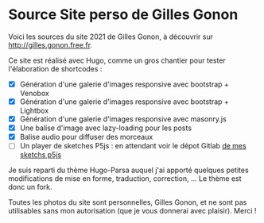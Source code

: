 # Source Site perso de Gilles Gonon

Voici les sources du site 2021 de Gilles Gonon, à découvrir sur http://gilles.gonon.free.fr.

Ce site est réalisé avec Hugo, comme un gros chantier pour tester l'élaboration de shortcodes : 

- [x] Génération d'une galerie d'images responsive avec bootstrap + Venobox
- [x] Génération d'une galerie d'images responsive avec bootstrap + Lightbox
- [x] Génération d'une galerie d'images responsive avec masonry.js
- [x] Une balise d'image avec lazy-loading pour les posts
- [x] Balise audio pour diffuser des morceaux
- [ ] Un player de sketches P5js : en attendant voir le dépot Gitlab [de mes sketchs p5js](https://gitlab.com/giloop-projects/p5js-sketches)

Je suis reparti du thème Hugo-Parsa auquel j'ai apporté quelques petites modifications 
de mise en forme, traduction, correction, ... Le thème est donc un fork. 

Toutes les photos du site sont personnelles, Gilles Gonon, et ne sont pas utilisables sans mon autorisation (que je vous donnerai avec plaisir). Merci ! 
